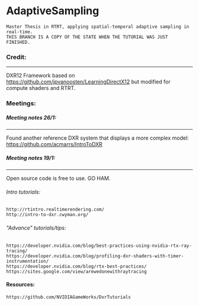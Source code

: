 # AdaptiveSampling
    Master Thesis in RTRT, applying spatial-temporal adaptive sampling in real-time. 
    THIS BRANCH IS A COPY OF THE STATE WHEN THE TUTORIAL WAS JUST FINISHED.    

### Credit:
---

DXR12 Framework based on https://github.com/jpvanoosten/LearningDirectX12 but modified for compute
shaders and RTRT. 

    
### Meetings:
##### Meeting notes 26/1:
---
Found another reference DXR system that displays a more complex model:
    https://github.com/acmarrs/IntroToDXR

##### Meeting notes 19/1:
---
Open source code is free to use. GO HAM.

###### Intro tutorials:
    http://rtintro.realtimerendering.com/
    http://intro-to-dxr.cwyman.org/

###### "Advance" tutorials/tips:
    https://developer.nvidia.com/blog/best-practices-using-nvidia-rtx-ray-tracing/
    https://developer.nvidia.com/blog/profiling-dxr-shaders-with-timer-instrumentation/
    https://developer.nvidia.com/blog/rtx-best-practices/
    https://sites.google.com/view/arewedonewithraytracing

#### Resources:
    https://github.com/NVIDIAGameWorks/DxrTutorials
    
    



